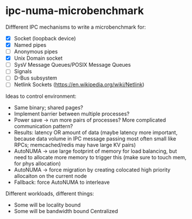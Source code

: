 # ipc-numa-microbenchmark

Diffferent IPC mechanisms to write a microbenchmark for:
- [x] Socket (loopback device)
- [x] Named pipes
- [ ] Anonymous pipes
- [x] Unix Domain socket
- [ ] SysV Message Queues/POSIX Message Queues
- [ ] Signals
- [ ] D-Bus subsystem
- [ ] Netlink Sockets (https://en.wikipedia.org/wiki/Netlink)

Ideas to control environment:
* Same binary; shared pages?
* Implement barrier between multiple processes?
* Power save -> run more pairs of processes? More complicated communication pattern?
* Results: latency OR amount of data (maybe latency more important, because data volume in IPC message passing most often small like RPCs; memcached/redis may have large KV pairs)
* AutoNUMA -> use large footprint of memory for load balancing, but need to allocate more memory to trigger this (make sure to touch mem, for phys allocation)
* AutoNUMA -> force migration by creating colocated high priority allocaiton on the current node
* Fallback: force AutoNUMA to interleave

Different workloads, different things:
* Some will be locality bound
* Some will be bandwidth bound
Centralized 
